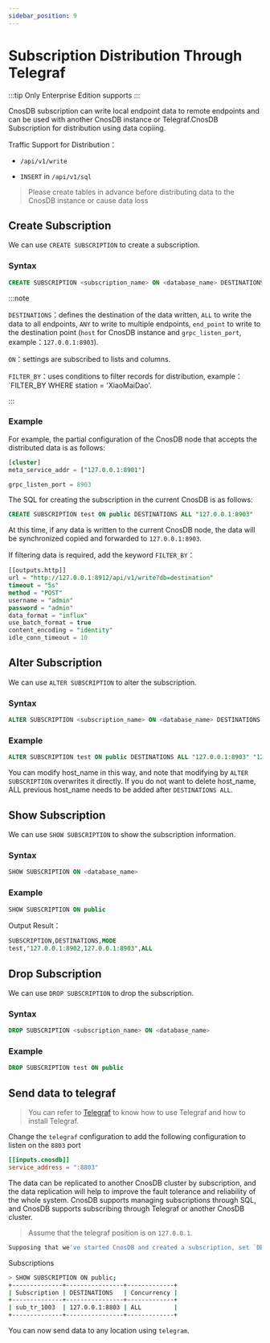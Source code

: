 ```yaml
---
sidebar_position: 9
---
```


# Subscription Distribution Through Telegraf

:::tip
Only Enterprise Edition supports
:::

CnosDB subscription can write local endpoint data to remote endpoints and can be used with another CnosDB instance or Telegraf.CnosDB Subscription for distribution using data copiing.

Traffic Support for Distribution：

- `/api/v1/write`

- `INSERT` in `/api/v1/sql`

> Please create tables in advance before distributing data to the CnosDB instance or cause data loss

## Create Subscription

We can use `CREATE SUBSCRIPTION` to create a subscription.

### Syntax

```sql
CREATE SUBSCRIPTION <subscription_name> ON <database_name> DESTINATIONS ALL "<host_nmae>" ["<host_name>"]
```

:::note

`DESTINATIONS`：defines the destination of the data written, `ALL` to write the data to all endpoints, `ANY` to write to multiple endpoints, `end_point` to write to the destination point (`host` for CnosDB instance and `grpc_listen_port`, example：`127.0.0.1:8903`).

`ON`：settings are subscribed to lists and columns.

`FILTER_BY`：uses conditions to filter records for distribution, example：\`FILTER_BY WHERE station = 'XiaoMaiDao'.

:::

### Example

For example, the partial configuration of the CnosDB node that accepts the distributed data is as follows:

```sql
[cluster]
meta_service_addr = ["127.0.0.1:8901"]

grpc_listen_port = 8903
```

The SQL for creating the subscription in the current CnosDB is as follows:

```sql
CREATE SUBSCRIPTION test ON public DESTINATIONS ALL "127.0.0.1:8903"
```

At this time, if any data is written to the current CnosDB node, the data will be synchronized copied and forwarded to `127.0.0.1:8903`.

If filtering data is required, add the keyword `FILTER_BY`：

```sql
[[outputs.http]]
url = "http://127.0.0.1:8912/api/v1/write?db=destination"
timeout = "5s"
method = "POST"
username = "admin"
password = "admin"
data_format = "influx"
use_batch_format = true
content_encoding = "identity"
idle_conn_timeout = 10
```

## Alter Subscription

We can use `ALTER SUBSCRIPTION` to alter the subscription.

### Syntax

```sql
ALTER SUBSCRIPTION <subscription_name> ON <database_name> DESTINATIONS ALL "<host_name>" ["<host_name>"]
```

### Example

```sql
ALTER SUBSCRIPTION test ON public DESTINATIONS ALL "127.0.0.1:8903" "127.0.0.1:8913"
```

You can modify host_name in this way, and note that modifying by `ALTER SUBSCRIPTION` overwrites it directly. If you do not want to delete host_name, ALL previous host_name needs to be added after `DESTINATIONS ALL`.

## Show Subscription

We can use `SHOW SUBSCRIPTION` to show the subscription information.

### Syntax

```sql
SHOW SUBSCRIPTION ON <database_name>
```

### Example

```sql
SHOW SUBSCRIPTION ON public
```

Output Result：

```sql
SUBSCRIPTION,DESTINATIONS,MODE
test,"127.0.0.1:8902,127.0.0.1:8903",ALL
```

## Drop Subscription

We can use `DROP SUBSCRIPTION` to drop the subscription.

### Syntax

```sql
DROP SUBSCRIPTION <subscription_name> ON <database_name>
```

### Example

```sql
DROP SUBSCRIPTION test ON public
```

## Send data to telegraf

> You can refer to [Telegraf](/eco-integration/index/telegraf#cnos-telegraf) to know how to use Telegraf and how to install Telegraf.

Change the `telegraf` configuration to add the following configuration to listen on the `8803` port

```toml
[[inputs.cnosdb]]
service_address = ":8803"
```

The data can be replicated to another CnosDB cluster by subscription, and the data replication will help to improve the fault tolerance and reliability of the whole system. CnosDB supports managing subscriptions through SQL, and CnosDB supports subscribing through Telegraf or another CnosDB cluster.

> Assume that the telegraf position is on `127.0.0.1`.

```sql
Supposing that we've started CnosDB and created a subscription, set `DESTINATIONS` to `127.0.0.1:8803` :
```

Subscriptions

```sh
> SHOW SUBSCRIPTION ON public;
+--------------+----------------+-------------+
| Subscription | DESTINATIONS   | Concurrency |
+--------------+----------------+-------------+
| sub_tr_1003  | 127.0.0.1:8803 | ALL         |
+--------------+----------------+-------------+
```

You can now send data to any location using `telegram`.
